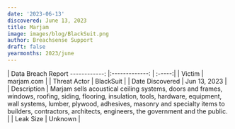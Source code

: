 ```yaml
---
date: '2023-06-13'
discovered: June 13, 2023
title: Marjam
image: images/blog/BlackSuit.png
author: Breachsense Support
draft: false
yearmonths: 2023/june
---
```



| Data Breach Report
------------:     |:-------------:    | :-----:|
| Victim      | marjam.com      | 
| Threat Actor      | BlackSuit      | 
| Date Discovered      | Jun 13, 2023      | 
| Description      | Marjam sells acoustical ceiling systems, doors and frames, windows, roofing, siding, flooring, insulation, tools, hardware, equipment, wall systems, lumber, plywood, adhesives, masonry and specialty items to builders, contractors, architects, engineers, the government and the public.      | 
| Leak Size      | Unknown      | 

